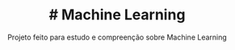 <h1 align="center"> # Machine Learning </h1>
<p align="center"> Projeto feito para estudo e compreenção sobre Machine Learning </p>
